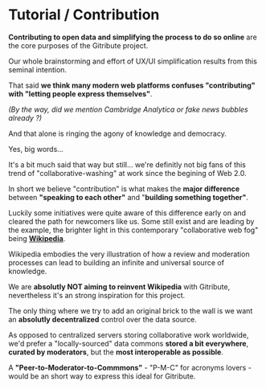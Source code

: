 
# Tutorial / Contribution

<!-- 🚧  &nbsp; `Work in progress...` -->

**Contributing to open data and simplifying the process to do so online** are the core purposes of the Gitribute project.

Our whole brainstorming and effort of UX/UI simplification results from this seminal intention.

That said **we think many modern web platforms confuses "contributing" with "letting people express themselves"**.

_(By the way, did we mention Cambridge Analytica or fake news bubbles already ?)_

And that alone is ringing the agony of knowledge and democracy.

Yes, big words... 

It's a bit much said that way but still... we're definitly not big fans of this trend of "collaborative-washing" at work since the begining of Web 2.0.

In short we believe "contribution" is what makes the **major difference** between **"speaking to each other"** and "**building something together"**.

Luckily some initiatives were quite aware of this difference early on and cleared the path for newcomers like us. Some still exist and are leading by the example, the brighter light in this contemporary "collaborative web fog" being **[Wikipedia](https://www.wikipedia.org/)**.

Wikipedia embodies the very illustration of how a review and moderation processes can lead to building an infinite and universal source of knowledge.

We are **absolutly NOT aiming to reinvent Wikipedia** with Gitribute, nevertheless it's an strong inspiration for this project.

The only thing where we try to add an original brick to the wall is we want an **absolutly decentralized** control over the data source.

As opposed to centralized servers storing collaborative work worldwide, we'd prefer a "locally-sourced" data commons **stored a bit everywhere**, **curated by moderators**, but the **most interoperable as possible**.

A **"Peer-to-Moderator-to-Commmons"** - "P-M-C" for acronyms lovers - would be an short way to express this ideal for Gitribute.

